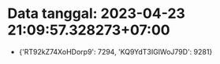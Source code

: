 # Data tanggal: 2023-04-23 21:09:57.328273+07:00

* {'RT92kZ74XoHDorp9': 7294, 'KQ9YdT3IGIWoJ79D': 9281}
